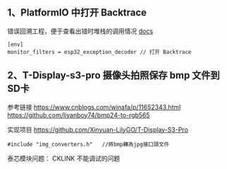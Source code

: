 

## 1、PlatformIO 中打开 Backtrace 
错误回溯工程，便于查看出错时堆栈的调用情况
[docs](https://docs.platformio.org/en/latest/core/userguide/device/cmd_monitor.html)
~~~
[env]
monitor_filters = esp32_exception_decoder // 打开 Backtrace
~~~

## 2、T-Display-s3-pro 摄像头拍照保存 bmp 文件到SD卡
参考链接
https://www.cnblogs.com/winafa/p/11652343.html
https://github.com/liyanboy74/bmp24-to-rgb565

实现项目
https://github.com/Xinyuan-LilyGO/T-Display-S3-Pro

~~~
#include "img_converters.h"   //將bmp轉為jpg接口頭文件
~~~



泰芯模块问题：
CKLINK 不能调试的问题
